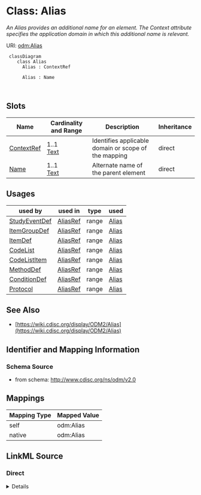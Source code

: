 # Class: Alias


_An Alias provides an additional name for an element. The Context attribute specifies the application domain in which this additional name is relevant._





URI: [odm:Alias](http://www.cdisc.org/ns/odm/v2.0/Alias)



```mermaid
 classDiagram
    class Alias
      Alias : ContextRef
        
      Alias : Name
        
      
```




<!-- no inheritance hierarchy -->


## Slots

| Name | Cardinality and Range | Description | Inheritance |
| ---  | --- | --- | --- |
| [ContextRef](ContextRef.md) | 1..1 <br/> [Text](Text.md) | Identifies applicable domain or scope of the mapping | direct |
| [Name](Name.md) | 1..1 <br/> [Text](Text.md) | Alternate name of the parent element | direct |





## Usages

| used by | used in | type | used |
| ---  | --- | --- | --- |
| [StudyEventDef](StudyEventDef.md) | [AliasRef](AliasRef.md) | range | [Alias](Alias.md) |
| [ItemGroupDef](ItemGroupDef.md) | [AliasRef](AliasRef.md) | range | [Alias](Alias.md) |
| [ItemDef](ItemDef.md) | [AliasRef](AliasRef.md) | range | [Alias](Alias.md) |
| [CodeList](CodeList.md) | [AliasRef](AliasRef.md) | range | [Alias](Alias.md) |
| [CodeListItem](CodeListItem.md) | [AliasRef](AliasRef.md) | range | [Alias](Alias.md) |
| [MethodDef](MethodDef.md) | [AliasRef](AliasRef.md) | range | [Alias](Alias.md) |
| [ConditionDef](ConditionDef.md) | [AliasRef](AliasRef.md) | range | [Alias](Alias.md) |
| [Protocol](Protocol.md) | [AliasRef](AliasRef.md) | range | [Alias](Alias.md) |






## See Also

* [https://wiki.cdisc.org/display/ODM2/Alias](https://wiki.cdisc.org/display/ODM2/Alias)

## Identifier and Mapping Information







### Schema Source


* from schema: http://www.cdisc.org/ns/odm/v2.0





## Mappings

| Mapping Type | Mapped Value |
| ---  | ---  |
| self | odm:Alias |
| native | odm:Alias |





## LinkML Source

<!-- TODO: investigate https://stackoverflow.com/questions/37606292/how-to-create-tabbed-code-blocks-in-mkdocs-or-sphinx -->

### Direct

<details>
```yaml
name: Alias
description: An Alias provides an additional name for an element. The Context attribute
  specifies the application domain in which this additional name is relevant.
from_schema: http://www.cdisc.org/ns/odm/v2.0
see_also:
- https://wiki.cdisc.org/display/ODM2/Alias
slots:
- ContextRef
- Name
slot_usage:
  ContextRef:
    name: ContextRef
    description: Identifies applicable domain or scope of the mapping.
    comments:
    - 'Required

      range:text

      Valid values may be defined by users or through schema extensions.'
    domain_of:
    - Alias
    - FormalExpression
    - ODMFileMetadata
    range: text
    required: true
  Name:
    name: Name
    description: Alternate name of the parent element.
    comments:
    - 'Required

      range:text

      Valid values are dependent on the Context attribute value.'
    domain_of:
    - Alias
    - MetaDataVersion
    - Standard
    - StudyEventGroupDef
    - StudyEventDef
    - ItemGroupDef
    - Class
    - SubClass
    - SourceItem
    - Resource
    - ItemDef
    - CodeList
    - MethodDef
    - Parameter
    - ReturnValue
    - ConditionDef
    - StudyObjective
    - StudyEndPoint
    - StudyTargetPopulation
    - StudyEstimand
    - Arm
    - Epoch
    - StudyTiming
    - TransitionTimingConstraint
    - AbsoluteTimingConstraint
    - RelativeTimingConstraint
    - DurationTimingConstraint
    - WorkflowDef
    - Transition
    - Branching
    - Criterion
    - ExceptionEvent
    - Organization
    - Location
    - Query
    range: text
    required: true
class_uri: odm:Alias

```
</details>

### Induced

<details>
```yaml
name: Alias
description: An Alias provides an additional name for an element. The Context attribute
  specifies the application domain in which this additional name is relevant.
from_schema: http://www.cdisc.org/ns/odm/v2.0
see_also:
- https://wiki.cdisc.org/display/ODM2/Alias
slot_usage:
  ContextRef:
    name: ContextRef
    description: Identifies applicable domain or scope of the mapping.
    comments:
    - 'Required

      range:text

      Valid values may be defined by users or through schema extensions.'
    domain_of:
    - Alias
    - FormalExpression
    - ODMFileMetadata
    range: text
    required: true
  Name:
    name: Name
    description: Alternate name of the parent element.
    comments:
    - 'Required

      range:text

      Valid values are dependent on the Context attribute value.'
    domain_of:
    - Alias
    - MetaDataVersion
    - Standard
    - StudyEventGroupDef
    - StudyEventDef
    - ItemGroupDef
    - Class
    - SubClass
    - SourceItem
    - Resource
    - ItemDef
    - CodeList
    - MethodDef
    - Parameter
    - ReturnValue
    - ConditionDef
    - StudyObjective
    - StudyEndPoint
    - StudyTargetPopulation
    - StudyEstimand
    - Arm
    - Epoch
    - StudyTiming
    - TransitionTimingConstraint
    - AbsoluteTimingConstraint
    - RelativeTimingConstraint
    - DurationTimingConstraint
    - WorkflowDef
    - Transition
    - Branching
    - Criterion
    - ExceptionEvent
    - Organization
    - Location
    - Query
    range: text
    required: true
attributes:
  ContextRef:
    name: ContextRef
    description: Identifies applicable domain or scope of the mapping.
    comments:
    - 'Required

      range:text

      Valid values may be defined by users or through schema extensions.'
    from_schema: http://www.cdisc.org/ns/odm/v2.0
    rank: 1000
    alias: ContextRef
    owner: Alias
    domain_of:
    - Alias
    - FormalExpression
    - ODMFileMetadata
    range: text
    required: true
  Name:
    name: Name
    description: Alternate name of the parent element.
    comments:
    - 'Required

      range:text

      Valid values are dependent on the Context attribute value.'
    from_schema: http://www.cdisc.org/ns/odm/v2.0
    rank: 1000
    alias: Name
    owner: Alias
    domain_of:
    - Alias
    - MetaDataVersion
    - Standard
    - StudyEventGroupDef
    - StudyEventDef
    - ItemGroupDef
    - Class
    - SubClass
    - SourceItem
    - Resource
    - ItemDef
    - CodeList
    - MethodDef
    - Parameter
    - ReturnValue
    - ConditionDef
    - StudyObjective
    - StudyEndPoint
    - StudyTargetPopulation
    - StudyEstimand
    - Arm
    - Epoch
    - StudyTiming
    - TransitionTimingConstraint
    - AbsoluteTimingConstraint
    - RelativeTimingConstraint
    - DurationTimingConstraint
    - WorkflowDef
    - Transition
    - Branching
    - Criterion
    - ExceptionEvent
    - Organization
    - Location
    - Query
    range: text
    required: true
class_uri: odm:Alias

```
</details>